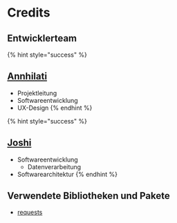 # Credits

## Entwicklerteam

{% hint style="success" %}
## [Annhilati](https://github.com/annhilati)

* Projektleitung
* Softwareentwicklung
* UX-Design
{% endhint %}

{% hint style="success" %}
## [Joshi](https://github.com/Joshi1531)

* Softwareentwicklung
  * Datenverarbeitung
* Softwarearchitektur
{% endhint %}

## Verwendete Bibliotheken und Pakete

* [requests](https://pypi.org/project/requests/)
